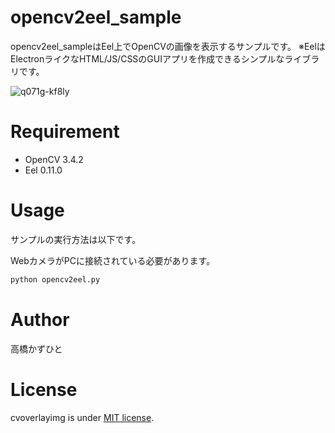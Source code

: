 # opencv2eel_sample
opencv2eel_sampleはEel上でOpenCVの画像を表示するサンプルです。
※EelはElectronライクなHTML/JS/CSSのGUIアプリを作成できるシンプルなライブラリです。

![q071g-kf8ly](https://user-images.githubusercontent.com/37477845/74750740-8d347080-52af-11ea-9e70-08efdbd88df2.gif)

# Requirement
 
* OpenCV 3.4.2
* Eel 0.11.0
 
# Usage
 
サンプルの実行方法は以下です。

WebカメラがPCに接続されている必要があります。
 
```bash
python opencv2eel.py
```

# Author
高橋かずひと
 
# License 
cvoverlayimg is under [MIT license](https://en.wikipedia.org/wiki/MIT_License).



